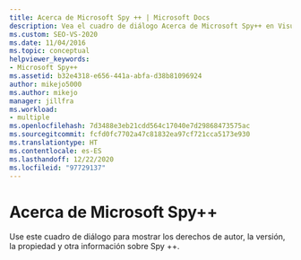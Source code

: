 ```yaml
---
title: Acerca de Microsoft Spy ++ | Microsoft Docs
description: Vea el cuadro de diálogo Acerca de Microsoft Spy++ en Visual Studio para mostrar los derechos de autor, la versión, la propiedad y otra información sobre la utilidad de depuración de Spy++.
ms.custom: SEO-VS-2020
ms.date: 11/04/2016
ms.topic: conceptual
helpviewer_keywords:
- Microsoft Spy++
ms.assetid: b32e4318-e656-441a-abfa-d38b81096924
author: mikejo5000
ms.author: mikejo
manager: jillfra
ms.workload:
- multiple
ms.openlocfilehash: 7d3488e3eb21cdd564c17040e7d29868473575ac
ms.sourcegitcommit: fcfd0fc7702a47c81832ea97cf721cca5173e930
ms.translationtype: HT
ms.contentlocale: es-ES
ms.lasthandoff: 12/22/2020
ms.locfileid: "97729137"
---
```

# <a name="about-microsoft-spy"></a>Acerca de Microsoft Spy++
Use este cuadro de diálogo para mostrar los derechos de autor, la versión, la propiedad y otra información sobre Spy ++.
